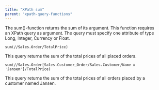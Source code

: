 ```yaml
---
title: "XPath sum"
parent: "xpath-query-functions"
---
```

The sum()-function returns the sum of its argument.
This function requires an XPath query as argument. The query must specify one attribute of type Long, Integer, Currency or Float.

```
sum(//Sales.Order/TotalPrice)

```

This query returns the sum of the total prices of all placed orders.

```
sum(//Sales.Order[Sales.Customer_Order/Sales.Customer/Name = 'Jansen']/TotalPrice)

```

This query returns the sum of the total prices of all orders placed by a customer named Jansen.
